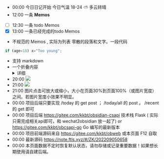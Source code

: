 - 00:00 今日日记开始 今日气温 18-24 ⛅ 多云转晴
- 12:00 一条 **Memos**
- [ ] 12:30 一条 todo Memos
- [x] 13:00 一条已经完成的todo Memos
- 不规范的 Memos , 实际为列表
零散的段落和文字。一段代码
```js
if (age<18) x="Too young";
```
- 支持 markdown 
- 一个折叠内容 <details><summary>详细</summary>图片<img src="https://tse4-mm.cn.bing.net/th/id/OIP-C.Rs3A5o1ZQi6WcRlkYZWCmgHaHZ?w=207&h=205&c=7&r=0&o=5&pid=1.7" alt="IMG_2" title="IMG_2"/></details>
- 20:00 ![](https://tse4-mm.cn.bing.net/th/id/OIP-C.Rs3A5o1ZQi6WcRlkYZWCmgHaHZ?w=207&h=205&c=7&r=0&o=5&pid=1.7)
- 21:00 ![](https://img0.baidu.com/it/u=3235644609,1432800347&fm=253&fmt=auto&app=138&f=JPEG?w=859&h=500)
- 21:00 图片点击可放大或缩小，大小在页面30%到页面100%（或图片宽度）之间。若图片宽度小效果不明显。
- 00:00 项目后端只要实现 /today 的 get post ； /today/all 的 post 。 /recent 的 get 即可
- 00:00 项目后端 https://gitee.com/kkbt/obsidian-csapi 技术栈 Flask ( 实际只需完成相关api即可，和 wechat2obsidian 放一起了) or https://gitee.com/kkbt/obcsapi-go Go 编写的最新版本
- 00:00 项目前端源码来自 https://gitee.com/kkbt/obweb 或本页面 F12 自取
- 00:00 最新源码 https://note.ftls.xyz/#/ZK/202209050658
- 00:00 本页面数据不定时恢复默认状态，请勿存储或记录重要数据！如果想长期使用请自建后端。